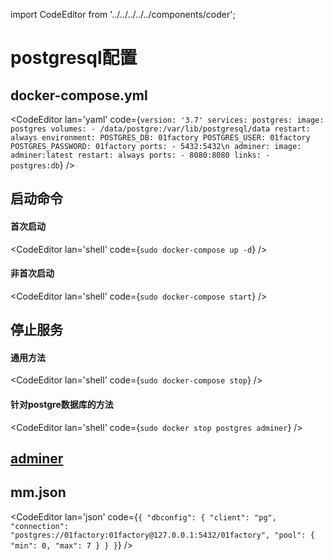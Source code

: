 import CodeEditor from '../../../../../components/coder';

# postgresql配置

## docker-compose.yml

<CodeEditor lan='yaml' code={`
version: '3.7'
services:
  postgres:
    image: postgres
    volumes:
      - /data/postgre:/var/lib/postgresql/data
    restart: always
    environment:
      POSTGRES_DB: 01factory
      POSTGRES_USER: 01factory
      POSTGRES_PASSWORD: 01factory
    ports:
      - 5432:5432\n
  adminer:
    image: adminer:latest
    restart: always
    ports:
      - 8080:8080
    links:
      - postgres:db
`} />

## 启动命令

#### 首次启动

<CodeEditor lan='shell' code={`
sudo docker-compose up -d
`} />

#### 非首次启动

<CodeEditor lan='shell' code={`
sudo docker-compose start
`} />

## 停止服务

#### 通用方法

<CodeEditor lan='shell' code={`
sudo docker-compose stop
`} />

#### 针对postgre数据库的方法

<CodeEditor lan='shell' code={`
sudo docker stop postgres adminer
`} />

## [adminer](http://127.0.0.1:8080/?pgsql=db&username=01factory&db=01factory)

## mm.json

<CodeEditor lan='json' code={`
{
	"dbconfig": {
		"client": "pg",
		"connection": "postgres://01factory:01factory@127.0.0.1:5432/01factory",
		"pool": {
			"min": 0,
			"max": 7
		}
	}
}
`} />
